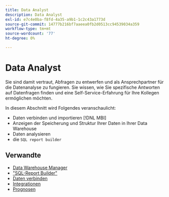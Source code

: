 ```yaml
---
title: Data Analyst
description: Data Analyst
exl-id: e7c4e0ba-f8fd-4a35-a9b1-1c2c43a1773d
source-git-commit: 14777b216bf7aaeea0fb2d0513cc94539034a359
workflow-type: tm+mt
source-wordcount: '77'
ht-degree: 0%

---
```


# Data Analyst

Sie sind damit vertraut, Abfragen zu entwerfen und als Ansprechpartner für die Datenanalyse zu fungieren. Sie wissen, wie Sie spezifische Antworten auf Datenfragen finden und eine Self-Service-Erfahrung für Ihre Kollegen ermöglichen möchten.

In diesem Abschnitt wird Folgendes veranschaulicht:
* Daten verbinden und importieren [!DNL MBI]
* Anzeigen der Speicherung und Struktur Ihrer Daten in Ihrer Data Warehouse
* Daten analysieren
* die `SQL report builder`

## Verwandte

* [Data Warehouse Manager](../mbi/data-analyst/data-warehouse-mgr/tour-dwm.md)
* [&quot;SQL-Report Builder&quot;](data-analyst/dev-reports/sql-rpt-bldr.md)
* [Daten verbinden](../mbi/data-analyst/importing-data/connecting-data/connecting-data.md)
* [Integrationen](../mbi/data-analyst/importing-data/integrations/magento.md)
* [Prognosen](../mbi/data-analyst/analysis/forecasting.md)
